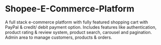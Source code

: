 # Shopee-E-Commerce-Platform
A full stack e-commerce platform with fully featured shopping cart with PayPal & credit/ debit payment option. Includes features like authentication, product rating & review system, product search, carousel and pagination. Admin area to manage customers, products & orders.

